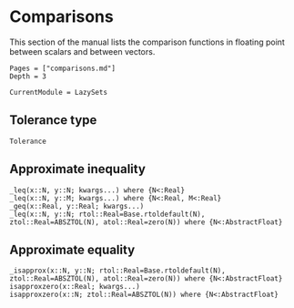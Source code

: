 # Comparisons

This section of the manual lists the comparison functions in floating point between scalars and between vectors.

```@contents
Pages = ["comparisons.md"]
Depth = 3
```

```@meta
CurrentModule = LazySets
```

## Tolerance type

```@docs
Tolerance
```

## Approximate inequality

```@docs
_leq(x::N, y::N; kwargs...) where {N<:Real}
_leq(x::N, y::M; kwargs...) where {N<:Real, M<:Real}
_geq(x::Real, y::Real; kwargs...)
_leq(x::N, y::N; rtol::Real=Base.rtoldefault(N), ztol::Real=ABSZTOL(N), atol::Real=zero(N)) where {N<:AbstractFloat}
```

## Approximate equality

```@docs
_isapprox(x::N, y::N; rtol::Real=Base.rtoldefault(N), ztol::Real=ABSZTOL(N), atol::Real=zero(N)) where {N<:AbstractFloat}
isapproxzero(x::Real; kwargs...)
isapproxzero(x::N; ztol::Real=ABSZTOL(N)) where {N<:AbstractFloat}
```
